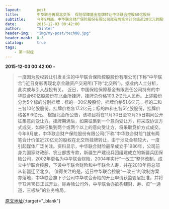 ```yaml
---
layout:       post
title:        中华联合再现北交所  保险保障基金挂牌转让中华联合控股60亿股份
subtitle:     今年9月底，中华联合财产保险股份有限公司就有两笔合计价值近20亿元的股权在北交所挂牌转让，由于涉及金额较大，一度引起媒体广泛关注。
date:         2015-12-03 00:42:00
author:       "Sinter"
header-img:   "img/my-post/tech08.jpg"
header-mask:  0.3
catalog:      true
tags:
    - 第一财经
---
```


**2015-12-03 00:42:00**  **-**

> 一度因为股权转让引发关注的中华联合保险控股股份有限公司(下称“中华联合”)近日身影再现北京金融资产交易所(下称“北交所”)。据业内人士分析，此次或与引入战投有关。
近日，中国保险保障基金有限责任公司持有的中华联合60亿股股份在北金所挂牌，挂牌总价格103.2亿元人民币。上述股份分为5个标的分别挂牌：标的一30亿股股份，挂牌价格51.6亿元；标的二和三各10亿股股份，挂牌价格各17.2亿元；标的四和五各5亿股股份，挂牌价格各8.6亿元。
根据北金所公告，该项目将在11月30日至12月25日期间公开征集意向受让方。挂牌期满后，如果征集到一个意向受让方，将采取协议方式成交，如果征集到两个或两个以上的意向受让方，将采取竞价方式成交。
今年9月底，中华联合财产保险股份有限公司(下称“中华联合财险”)就有两笔合计价值近20亿元的股权在北交所挂牌转让，由于涉及金额较大，一度引起媒体广泛关注。资料显示，中华联合财险最早成立于1986年，公司前身为国家财政部、农业部拔专款，新疆生产建设兵团组建成立的新疆兵团保险公司，2002年更名为中华联合财险，2004年实行“一改三”整体改制，成立中华联合控股，下设中华联合财险和中华联合人寿，并在2010年将总部从新疆迁至北京。
值得关注的是，近日中华联合控股“一改三”的改制方案亦落地，中华联合旗下子公司中华联合寿险的开业申请获监管层批准，并将于12月18日正式开业。除寿险公司外，中华联合亦欲构建财、寿、资“一通道，三板块”的业务格局。


[原文地址](http://www.yicai.com/news/4720341.html){:target="_blank"}


